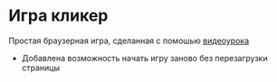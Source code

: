 # Игра кликер
Простая браузерная игра, сделанная с помошью [видеоурока](https://www.youtube.com/watch?v=sn1ffZ6I9Qw)

- Добавлена возможность начать игру заново без перезагрузки страницы

